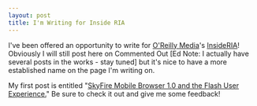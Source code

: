 ```yaml
---
layout: post
title: I'm Writing for Inside RIA
---
```


I've been offered an opportunity to write for [O'Reilly Media][1]'s [InsideRIA][2]! Obviously I will still post here on Commented Out [Ed Note: I actually have several posts in the works - stay tuned] but it's nice to have a more established name on the page I'm writing on. 

My first post is entitled "[SkyFire Mobile Browser 1.0 and the Flash User Experience.][3]" Be sure to check it out and give me some feedback! 

   [1]: http://oreilly.com/ (O'Reilly Media)
   [2]: http://insideria.com/index.htm (InsideRIA - Home Page)
   [3]: http://www.insideria.com/2009/06/ux-discussion-skyfire-mobile-b.html (InsideRIA - My first post)
